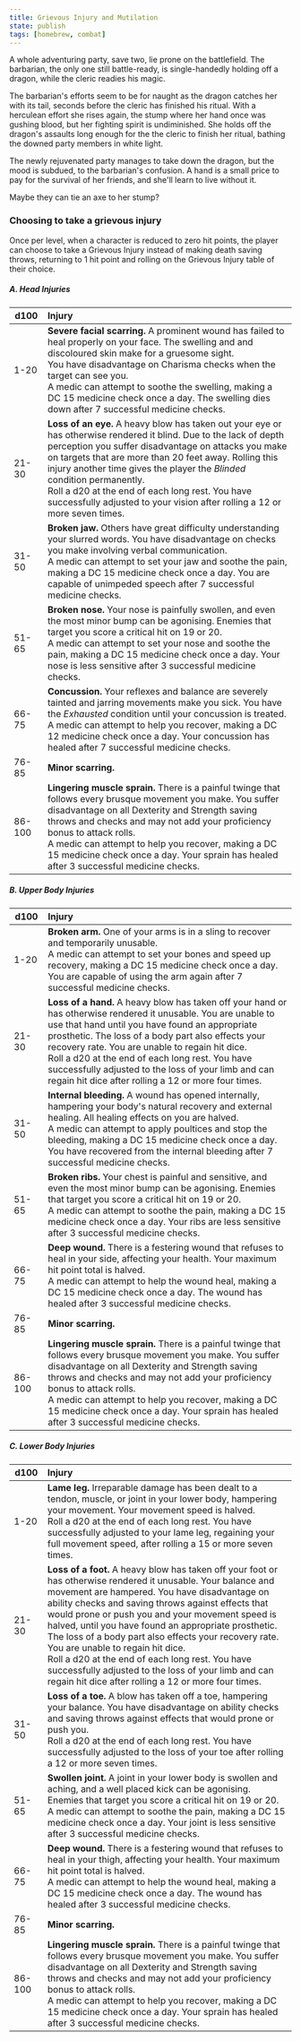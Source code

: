 ```yaml
---
title: Grievous Injury and Mutilation
state: publish
tags: [homebrew, combat]
---
```

A whole adventuring party, save two, lie prone on the battlefield. The barbarian, the only one still battle-ready, is single-handedly holding off a dragon, while the cleric readies his magic.

The barbarian's efforts seem to be for naught as the dragon catches her with its tail, seconds before the cleric has finished his ritual. With a herculean effort she rises again, the stump where her hand once was gushing blood, but her fighting spirit is undiminished. She holds off the dragon's assaults long enough for the the cleric to finish her ritual, bathing the downed party members in white light.

The newly rejuvenated party manages to take down the dragon, but the mood is subdued, to the barbarian's confusion. A hand is a small price to pay for the survival of her friends, and she'll learn to live without it.

Maybe they can tie an axe to her stump?

### Choosing to take a grievous injury
Once per level, when a character is reduced to zero hit points, the player can choose to take a Grievous Injury instead of making death saving throws, returning to 1 hit point and rolling on the Grievous Injury table of their choice.


##### A. Head Injuries

| d100   | Injury                                                                                                                                                                                                                                                                                                                                                                                                                                            |
| ------ |:------------------------------------------------------------------------------------------------------------------------------------------------------------------------------------------------------------------------------------------------------------------------------------------------------------------------------------------------------------------------------------------------------------------------------------------------- |
| 1-20   | **Severe facial scarring.** A prominent wound has failed to heal properly on your face. The swelling and and discoloured skin make for a gruesome sight. <br> You have disadvantage on Charisma checks when the target can see you. <br> A medic can attempt to soothe the swelling, making a DC 15 medicine check once a day. The swelling dies down after 7 successful medicine checks.                                                         |
| 21-30  | **Loss of an eye.** A heavy blow has taken out your eye or has otherwise rendered it blind. Due to the lack of depth perception you suffer disadvantage on attacks you make on targets that are more than 20 feet away. Rolling this injury another time gives the player the *Blinded* condition permanently.<br> Roll a d20 at the end of each long rest. You have successfully adjusted to your vision after rolling a 12 or more seven times. |
| 31-50  | **Broken jaw.** Others have great difficulty understanding your slurred words. You have disadvantage on checks you make involving verbal communication. <br> A medic can attempt to set your jaw and soothe the pain, making a DC 15 medicine check once a day. You are capable of unimpeded speech after 7 successful medicine checks.                                                                                                           |
| 51-65  | **Broken nose.** Your nose is painfully swollen, and even the most minor bump can be agonising. Enemies that target you score a critical hit on 19 or 20. <br> A medic can attempt to set your nose and soothe the pain, making a DC 15 medicine check once a day. Your nose is less sensitive after 3 successful medicine checks.                                                                                                                |
| 66-75  | **Concussion.** Your reflexes and balance are severely tainted and jarring movements make you sick. You have the *Exhausted* condition until your concussion is treated. <br> A medic can attempt to help you recover, making a DC 12 medicine check once a day. Your concussion has healed after 7 successful medicine checks.                                                                                                                   | 
| 76-85  | **Minor scarring.**                                                                                                                                                                                                                                                                                                                                                                                                                               |
| 86-100 | **Lingering muscle sprain.** There is a painful twinge that follows every brusque movement you make. You suffer disadvantage on all Dexterity and Strength saving throws and checks and may not add your proficiency bonus to attack rolls. <br> A medic can attempt to help you recover, making a DC 15 medicine check once a day. Your sprain has healed after 3 successful medicine checks.                                                    |



##### B. Upper Body Injuries

| d100   | Injury                                                                                                                                                                                                                                                                                                                                                                                                                                          |
| ------ |:----------------------------------------------------------------------------------------------------------------------------------------------------------------------------------------------------------------------------------------------------------------------------------------------------------------------------------------------------------------------------------------------------------------------------------------------- |
| 1-20   | **Broken arm.** One of your arms is in a sling to recover and temporarily unusable. <br> A medic can attempt to set your bones and speed up recovery, making a DC 15 medicine check once a day. You are capable of using the arm again after 7 successful medicine checks.                                                                                                                                                                      | 
| 21-30  | **Loss of a hand.** A heavy blow has taken off your hand or has otherwise rendered it unusable. You are unable to use that hand until you have found an appropriate prosthetic. The loss of a body part also effects your recovery rate. You are unable to regain hit dice.<br> Roll a d20 at the end of each long rest. You have successfully adjusted to the loss of your limb and can regain hit dice after rolling a 12 or more four times. |
| 31-50  | **Internal bleeding.** A wound has opened internally, hampering your body's natural recovery and external healing. All healing effects on you are halved. <br> A medic can attempt to apply poultices and stop the bleeding, making a DC 15 medicine check once a day. You have recovered from the internal bleeding after 7 successful medicine checks.                                                                                        |
| 51-65  | **Broken ribs.** Your chest is painful and sensitive, and even the most minor bump can be agonising. Enemies that target you score a critical hit on 19 or 20. <br> A medic can attempt to soothe the pain, making a DC 15 medicine check once a day. Your ribs are less sensitive after 3 successful medicine checks.                                                                                                                          |
| 66-75  | **Deep wound.** There is a festering wound that refuses to heal in your side, affecting your health. Your maximum hit point total is halved. <br> A medic can attempt to help the wound heal, making a DC 15 medicine check once a day. The wound has healed after 3 successful medicine checks.                                                                                                                                                |
| 76-85  | **Minor scarring.**                                                                                                                                                                                                                                                                                                                                                                                                                             |
| 86-100 | **Lingering muscle sprain.** There is a painful twinge that follows every brusque movement you make. You suffer disadvantage on all Dexterity and Strength saving throws and checks and may not add your proficiency bonus to attack rolls. <br> A medic can attempt to help you recover, making a DC 15 medicine check once a day. Your sprain has healed after 3 successful medicine checks.                                                  |


##### C. Lower Body Injuries

| d100   | Injury                                                                                                                                                                                                                                                                                                                                                                                                                                                                                                                                                                                                |
| ------ |:----------------------------------------------------------------------------------------------------------------------------------------------------------------------------------------------------------------------------------------------------------------------------------------------------------------------------------------------------------------------------------------------------------------------------------------------------------------------------------------------------------------------------------------------------------------------------------------------------- |
| 1-20   | **Lame leg.** Irreparable damage has been dealt to a tendon, muscle, or joint in your lower body, hampering your movement. Your movement speed is halved. <br> Roll a d20 at the end of each long rest. You have successfully adjusted to your lame leg, regaining your full movement speed, after rolling a 15 or more seven times.                                                                                                                                                                                                                                                                  |
| 21-30  | **Loss of a foot.** A heavy blow has taken off your foot or has otherwise rendered it unusable. Your balance and movement are hampered. You have disadvantage on ability checks and saving throws against effects that would prone or push you and your movement speed is halved, until you have found an appropriate prosthetic. <br>The loss of a body part also effects your recovery rate. You are unable to regain hit dice.<br> Roll a d20 at the end of each long rest. You have successfully adjusted to the loss of your limb and can regain hit dice after rolling a 12 or more four times. |
| 31-50  | **Loss of a toe.** A blow has taken off a toe, hampering your balance. You have disadvantage on ability checks and saving throws against effects that would prone or push you. <br> Roll a d20 at the end of each long rest. You have successfully adjusted to the loss of your toe after rolling a 12 or more seven times.                                                                                                                                                                                                                                                                           |
| 51-65  | **Swollen joint.** A joint in your lower body is swollen and aching, and a well placed kick can be agonising. Enemies that target you score a critical hit on 19 or 20. <br> A medic can attempt to soothe the pain, making a DC 15 medicine check once a day. Your joint is less sensitive after 3 successful medicine checks.                                                                                                                                                                                                                                                                       |
| 66-75  | **Deep wound.** There is a festering wound that refuses to heal in your thigh, affecting your health. Your maximum hit point total is halved. <br> A medic can attempt to help the wound heal, making a DC 15 medicine check once a day. The wound has healed after 3 successful medicine checks.                                                                                                                                                                                                                                                                                                     |
| 76-85  | **Minor scarring.**                                                                                                                                                                                                                                                                                                                                                                                                                                                                                                                                                                                   |
| 86-100 | **Lingering muscle sprain.** There is a painful twinge that follows every brusque movement you make. You suffer disadvantage on all Dexterity and Strength saving throws and checks and may not add your proficiency bonus to attack rolls. <br> A medic can attempt to help you recover, making a DC 15 medicine check once a day. Your sprain has healed after 3 successful medicine checks.                                                                                                                                                                                                        |